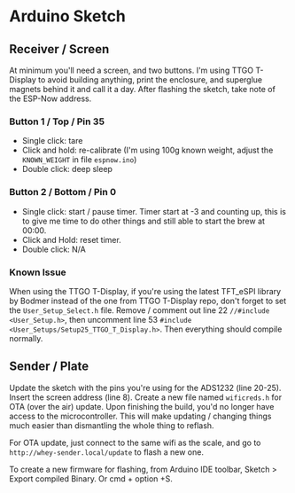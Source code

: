 # Arduino Sketch

## Receiver / Screen

At minimum you'll need a screen, and two buttons. I'm using TTGO T-Display to avoid building anything, print the enclosure, and superglue magnets behind it and call it a day. After flashing the sketch, take note of the ESP-Now address.

### Button 1 / Top / Pin 35

- Single click: tare
- Click and hold: re-calibrate (I'm using 100g known weight, adjust the `KNOWN_WEIGHT` in file `espnow.ino`)
- Double click: deep sleep

### Button 2 / Bottom / Pin 0

- Single click: start / pause timer. Timer start at -3 and counting up, this is to give me time to do other things and still able to start the brew at 00:00.
- Click and Hold: reset timer.
- Double click: N/A

### Known Issue

When using the TTGO T-Display, if you're using the latest TFT_eSPI library by Bodmer instead of the one from TTGO T-Display repo, don't forget to set the `User_Setup_Select.h` file. Remove / comment out line 22 `//#include <User_Setup.h>`, then uncomment line 53 `#include <User_Setups/Setup25_TTGO_T_Display.h>`. Then everything should compile normally.

## Sender / Plate

Update the sketch with the pins you're using for the ADS1232 (line 20-25). Insert the screen address (line 8). Create a new file named `wificreds.h` for OTA (over the air) update. Upon finishing the build, you'd no longer have access to the microcontroller. This will make updating / changing things much easier than dismantling the whole thing to reflash.

For OTA update, just connect to the same wifi as the scale, and go to `http://whey-sender.local/update` to flash a new one.

To create a new firmware for flashing, from Arduino IDE toolbar, Sketch > Export compiled Binary. Or cmd + option +S.

